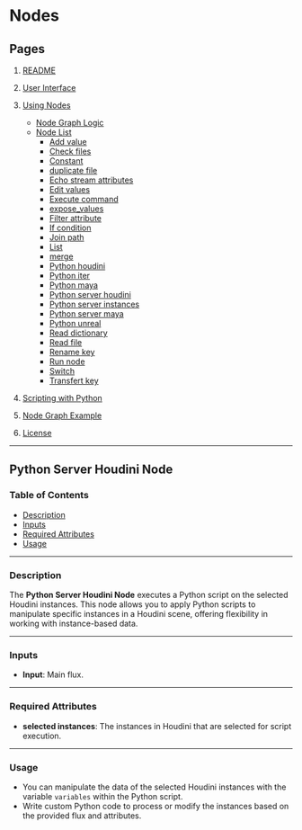 
# Nodes


## Pages

1. [README](../../README.md)
2. [User Interface](../ui-overview.md)
3. [Using Nodes](../using-nodes.md)
   - [Node Graph Logic](../node-graph-logic.md)
   - [Node List](../node-list.md)
     - [Add value](../nodes/add_value.md)
     - [Check files](../nodes/check_files.md)
     - [Constant](../nodes/constant.md)
     - [duplicate file](../nodes/duplicate_file.md)
     - [Echo stream attributes](../nodes/echo_stream_attributes.md)
     - [Edit values](../nodes/edit_values.md)
     - [Execute command](../nodes/execute_command.md)
     - [expose_values](../nodes/expose_values.md)
     - [Filter attribute](../nodes/filter_attribute.md)
     - [If condition](../nodes/if_condition.md)
     - [Join path](../nodes/join_path.md)
     - [List](../nodes/list.md)
     - [merge](../nodes/merge.md)
     - [Python houdini](../nodes/python_houdini.md)
     - [Python iter](../nodes/python_iter.md)
     - [Python maya](../nodes/python_maya.md)
     - [Python server houdini](../nodes/python_server_houdini.md)
     - [Python server instances](../nodes/python_server_instances.md)
     - [Python server maya](../nodes/python_server_maya.md)
     - [Python unreal](../nodes/python_unreal.md)
     - [Read dictionary](../nodes/read_dictionary.md)
     - [Read file](../nodes/read_file.md)
     - [Rename key](../nodes/rename_key.md)
     - [Run node](../nodes/run_node.md)
     - [Switch](../nodes/switch.md)
     - [Transfert key](../nodes/transfert_key.md)

4. [Scripting with Python](../scripting-with-python.md)
5. [Node Graph Example](../basic-node-graph-example.md)
6. [License](../license.md)

---

## Python Server Houdini Node

### Table of Contents
- [Description](#description)
- [Inputs](#inputs)
- [Required Attributes](#required-attributes)
- [Usage](#usage)

---

### Description

The **Python Server Houdini Node** executes a Python script on the selected Houdini instances. This node allows you to apply Python scripts to manipulate specific instances in a Houdini scene, offering flexibility in working with instance-based data.

---

### Inputs

- **Input**: Main flux.

---

### Required Attributes

- **selected instances**: The instances in Houdini that are selected for script execution.

---

### Usage

- You can manipulate the data of the selected Houdini instances with the variable `variables` within the Python script.
- Write custom Python code to process or modify the instances based on the provided flux and attributes.
